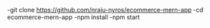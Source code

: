 -git clone https://github.com/nraju-nyros/ecommerce-mern-app
-cd ecommerce-mern-app
-npm install
-npm start